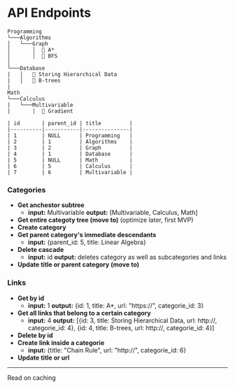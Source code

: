 # API Endpoints

```
Programming
└───Algorithms
│   └───Graph
│       │  🔗 A*
│       │  🔗 BFS
│
└───Database
|   │   🔗 Storing Hierarchical Data
|   │   🔗 B-trees
|
Math
└───Calculus
|   └───Multivariable
|       |  🔗 Gradient
```

```
| id       | parent_id | title         |
|----------|-----------|---------------|
| 1        | NULL      | Programming   |
| 2        | 1         | Algorithms    |
| 3        | 2         | Graph         |
| 4        | 1         | Database      |
| 5        | NULL      | Math          |
| 6        | 5         | Calculus      |
| 7        | 6         | Multivariable |
```

### Categories

- **Get anchestor subtree**
  - **input:** Multivariable **output:** [Multivariable, Calculus, Math]
- **Get entire categoty tree (move to)** (optimize later, first MVP)
- **Create category**
- **Get parent category's immediate descendants**
  - **input:** {parent_id: 5, title: Linear Algebra}
- **Delete cascade**
  - **input:** id **output:** deletes category as well as subcategories and links
- **Update title or parent category (move to)**

### Links

- **Get by id**
  - **input:** 1 **output:** {id: 1, title: A\*, url: "https://", categorie_id: 3}
- **Get all links that belong to a certain category**
  - **input:** 4 **output:** [{id: 3, title: Storing Hierarchical Data, url: http://, categorie_id: 4}, {id: 4, title: B-trees, url: http://, categorie_id: 4}]
- **Delete by id**
- **Create link inside a categorie**
  - **input:** {title: "Chain Rule", url: "http://", categorie_id: 6}
- **Update title or url**

---

Read on caching
